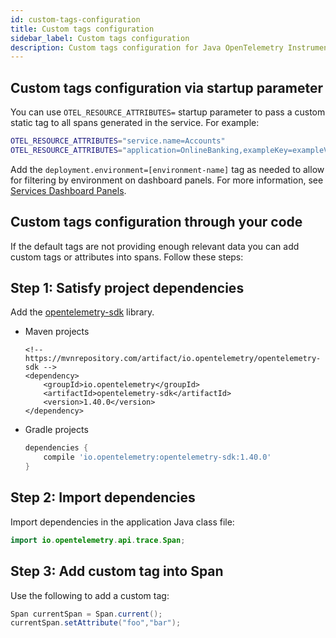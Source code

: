 ```yaml
---
id: custom-tags-configuration
title: Custom tags configuration
sidebar_label: Custom tags configuration
description: Custom tags configuration for Java OpenTelemetry Instrumentation.
---
```


## Custom tags configuration via startup parameter

You can use `OTEL_RESOURCE_ATTRIBUTES=` startup parameter to pass a custom static tag to all spans generated in the service. For example:

```bash
OTEL_RESOURCE_ATTRIBUTES="service.name=Accounts"
OTEL_RESOURCE_ATTRIBUTES="application=OnlineBanking,exampleKey=exampleValue"
```

Add the `deployment.environment=[environment-name]` tag as needed to allow for filtering by environment on dashboard panels. For more information, see [Services Dashboard Panels](/docs/apm/traces/services-list-map#services-dashboard-panels).

## Custom tags configuration through your code

If the default tags are not providing enough relevant data you can add custom tags or attributes into spans. Follow these steps:

## Step 1: Satisfy project dependencies

Add the [opentelemetry-sdk](https://mvnrepository.com/artifact/io.opentelemetry/opentelemetry-sdk/1.40.0) library.

* Maven projects

    ```maven
    <!-- https://mvnrepository.com/artifact/io.opentelemetry/opentelemetry-sdk -->
    <dependency>
        <groupId>io.opentelemetry</groupId>
        <artifactId>opentelemetry-sdk</artifactId>
        <version>1.40.0</version>
    </dependency>
    ```

* Gradle projects

    ```gradle
    dependencies {
        compile 'io.opentelemetry:opentelemetry-sdk:1.40.0'
    }
    ```

## Step 2: Import dependencies

Import dependencies in the application Java class file:

```java
import io.opentelemetry.api.trace.Span;
```

## Step 3: Add custom tag into Span

Use the following to add a custom tag:

```java
Span currentSpan = Span.current();
currentSpan.setAttribute("foo","bar");
```
